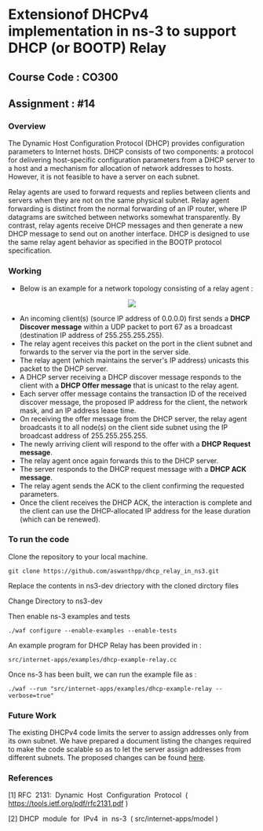 # Extension ​of DHCPv4​​ implementation​ ​in​ ​ns-3​ ​to​ ​support​ ​DHCP​ ​(or​ ​BOOTP)​ ​Relay
## Course Code : CO300
## Assignment :  #14 

### Overview

The Dynamic Host Configuration Protocol (DHCP) provides configuration parameters to Internet hosts. DHCP consists of two components: a protocol for delivering host-specific configuration parameters from a DHCP server to a host and a mechanism for allocation of network addresses to hosts. However, it is not feasible to have a server on each subnet.

Relay agents are used to forward requests and replies between clients and servers when they are not on the same physical subnet. Relay agent forwarding is distinct from the normal forwarding of an IP router, where IP datagrams are switched between networks somewhat transparently. By contrast, relay agents receive DHCP messages and then generate a new DHCP message to send out on another interface. DHCP is designed to use the same relay agent behavior as specified in the BOOTP protocol specification. 

### Working
* Below is an example for a network topology consisting of a relay agent :



<p align="center">
<img src="https://user-images.githubusercontent.com/19391965/33467863-e3b40746-d67d-11e7-8181-87a32d2197ec.png"/>
</p>

* An incoming client(s) (source IP address of 0.0.0.0) first sends a **DHCP Discover message** within a UDP packet to port 67 as a broadcast (destination IP address of 255.255.255.255).
* The relay agent receives this packet on the port in the client subnet and forwards to the server via the port in the server side.
* The relay agent (which maintains the server's IP address) unicasts this packet to the DHCP server.
* A DHCP server receiving a DHCP discover message responds to the client with a **DHCP Offer message** that is unicast to the relay agent.
* Each server offer message contains the transaction ID of the received discover message, the proposed IP address for the client, the network mask, and an IP address lease time.
* On receiving the offer message from the DHCP server, the relay agent broadcasts it to all node(s) on the client side subnet using the IP broadcast address of 255.255.255.255.
* The newly arriving client will respond to the offer with a  **DHCP Request message**.
* The relay agent once again forwards this to the DHCP server.
* The server responds to the DHCP request message with a **DHCP ACK message**.
* The relay agent sends the ACK to the client confirming the requested parameters.
* Once the client receives the DHCP ACK, the interaction is complete and the client can use the DHCP-allocated IP address for the lease duration (which can be renewed).


### To run the code

Clone the repository to your local machine.

`git clone https://github.com/aswanthpp/dhcp_relay_in_ns3.git`

Replace the contents in ns3-dev driectory with the cloned dirctory files

Change Directory to ns3-dev

Then enable ns-3 examples and tests 

`./waf configure --enable-examples --enable-tests`

An example program for DHCP Relay has been provided in :

`src/internet-apps/examples/dhcp-example-relay.cc`

Once ns-3 has been built, we can run the example file as :

`./waf --run "src/internet-apps/examples/dhcp-example-relay --verbose=true"`

### Future Work

The existing DHCPv4 code limits the server to assign addresses only from its own subnet. We have prepared a document listing the changes required to make the code scalable so as to let the server assign addresses from different subnets. The proposed changes can be found <a href="https://github.com/aswanthpp/Implementation-of-DHCP-Relay-in-ns-3/wiki/Future-Work" target="blank">here</a>.

### References


[1]  RFC​ ​ 2131:​ ​ Dynamic​ ​ Host​ ​ Configuration​ ​ Protocol​ ​ (  <a href="https://tools.ietf.org/pdf/rfc2131.pdf" target="blank">https://tools.ietf.org/pdf/rfc2131.pdf</a> )

[2]  DHCP​ ​ module​ ​ for​ ​ IPv4​ ​ in​ ​ ns-3​ ​ ( src/internet-apps/model )
